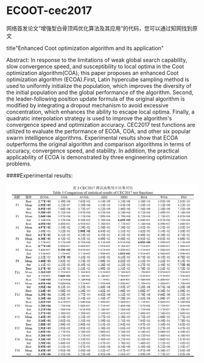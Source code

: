 # ECOOT-cec2017
网络首发论文“增强型白骨顶鸡优化算法及其应用”的代码，您可以通过知网找到原文

title"Enhanced Coot optimization algorithm and its application"

Abstract: In response to the limitations of weak global search capability, slow convergence speed, and susceptibility to local optima in the Coot optimization algorithm(COA), this paper proposes an enhanced Coot optimization algorithm (ECOA).First, Latin hypercube sampling method is used to uniformly initialize the population, which improves the diversity of the initial population and the global performance of the algorithm. Second, the leader-following position update formula of the original algorithm is modified by integrating a dropout mechanism to avoid excessive concentration, which enhances the ability to escape local optima. Finally, a quadratic interpolation strategy is used to improve the algorithm's convergence speed and optimization accuracy. CEC2017 test functions are utilized to evaluate the performance of ECOA, COA, and other six popular swarm intelligence algorithms. Experimental results show that ECOA outperforms the original algorithm and comparison algorithms in terms of accuracy, convergence speed, and stability. In addition, the practical applicability of ECOA is demonstrated by three engineering optimization problems.

####Experimental results:

![Comparison of statistical results of CEC2017 test functions](https://github.com/ZHANG-JiXiang/ECOOT-cec2017/blob/main/Comparison%20of%20statistical%20results%20of%20CEC2017%20test%20functions.png)
